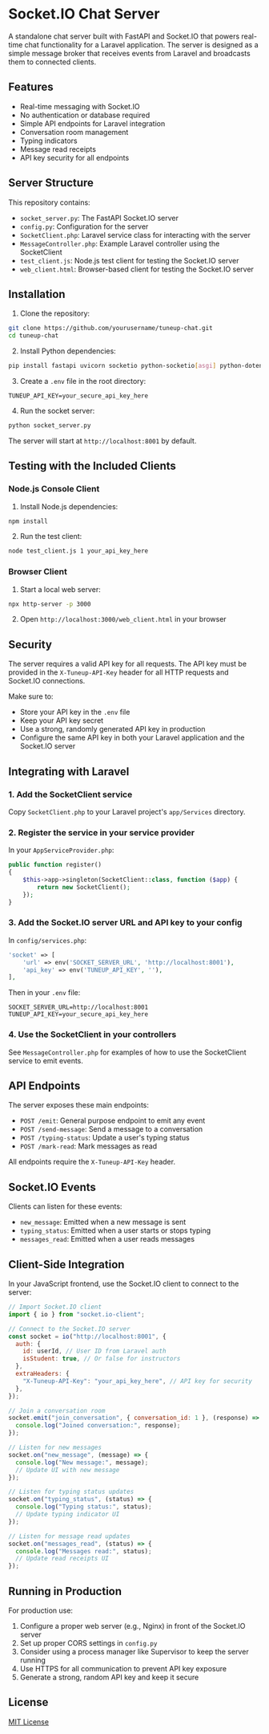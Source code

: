 # Socket.IO Chat Server

A standalone chat server built with FastAPI and Socket.IO that powers real-time chat functionality for a Laravel application. The server is designed as a simple message broker that receives events from Laravel and broadcasts them to connected clients.

## Features

- Real-time messaging with Socket.IO
- No authentication or database required
- Simple API endpoints for Laravel integration
- Conversation room management
- Typing indicators
- Message read receipts
- API key security for all endpoints

## Server Structure

This repository contains:

- `socket_server.py`: The FastAPI Socket.IO server
- `config.py`: Configuration for the server
- `SocketClient.php`: Laravel service class for interacting with the server
- `MessageController.php`: Example Laravel controller using the SocketClient
- `test_client.js`: Node.js test client for testing the Socket.IO server
- `web_client.html`: Browser-based client for testing the Socket.IO server

## Installation

1. Clone the repository:

```bash
git clone https://github.com/yourusername/tuneup-chat.git
cd tuneup-chat
```

2. Install Python dependencies:

```bash
pip install fastapi uvicorn socketio python-socketio[asgi] python-dotenv
```

3. Create a `.env` file in the root directory:

```
TUNEUP_API_KEY=your_secure_api_key_here
```

4. Run the socket server:

```bash
python socket_server.py
```

The server will start at `http://localhost:8001` by default.

## Testing with the Included Clients

### Node.js Console Client

1. Install Node.js dependencies:

```bash
npm install
```

2. Run the test client:

```bash
node test_client.js 1 your_api_key_here
```

### Browser Client

1. Start a local web server:

```bash
npx http-server -p 3000
```

2. Open `http://localhost:3000/web_client.html` in your browser

## Security

The server requires a valid API key for all requests. The API key must be provided in the `X-Tuneup-API-Key` header for all HTTP requests and Socket.IO connections.

Make sure to:

- Store your API key in the `.env` file
- Keep your API key secret
- Use a strong, randomly generated API key in production
- Configure the same API key in both your Laravel application and the Socket.IO server

## Integrating with Laravel

### 1. Add the SocketClient service

Copy `SocketClient.php` to your Laravel project's `app/Services` directory.

### 2. Register the service in your service provider

In your `AppServiceProvider.php`:

```php
public function register()
{
    $this->app->singleton(SocketClient::class, function ($app) {
        return new SocketClient();
    });
}
```

### 3. Add the Socket.IO server URL and API key to your config

In `config/services.php`:

```php
'socket' => [
    'url' => env('SOCKET_SERVER_URL', 'http://localhost:8001'),
    'api_key' => env('TUNEUP_API_KEY', ''),
],
```

Then in your `.env` file:

```
SOCKET_SERVER_URL=http://localhost:8001
TUNEUP_API_KEY=your_secure_api_key_here
```

### 4. Use the SocketClient in your controllers

See `MessageController.php` for examples of how to use the SocketClient service to emit events.

## API Endpoints

The server exposes these main endpoints:

- `POST /emit`: General purpose endpoint to emit any event
- `POST /send-message`: Send a message to a conversation
- `POST /typing-status`: Update a user's typing status
- `POST /mark-read`: Mark messages as read

All endpoints require the `X-Tuneup-API-Key` header.

## Socket.IO Events

Clients can listen for these events:

- `new_message`: Emitted when a new message is sent
- `typing_status`: Emitted when a user starts or stops typing
- `messages_read`: Emitted when a user reads messages

## Client-Side Integration

In your JavaScript frontend, use the Socket.IO client to connect to the server:

```javascript
// Import Socket.IO client
import { io } from "socket.io-client";

// Connect to the Socket.IO server
const socket = io("http://localhost:8001", {
  auth: {
    id: userId, // User ID from Laravel auth
    isStudent: true, // Or false for instructors
  },
  extraHeaders: {
    "X-Tuneup-API-Key": "your_api_key_here", // API key for security
  },
});

// Join a conversation room
socket.emit("join_conversation", { conversation_id: 1 }, (response) => {
  console.log("Joined conversation:", response);
});

// Listen for new messages
socket.on("new_message", (message) => {
  console.log("New message:", message);
  // Update UI with new message
});

// Listen for typing status updates
socket.on("typing_status", (status) => {
  console.log("Typing status:", status);
  // Update typing indicator UI
});

// Listen for message read updates
socket.on("messages_read", (status) => {
  console.log("Messages read:", status);
  // Update read receipts UI
});
```

## Running in Production

For production use:

1. Configure a proper web server (e.g., Nginx) in front of the Socket.IO server
2. Set up proper CORS settings in `config.py`
3. Consider using a process manager like Supervisor to keep the server running
4. Use HTTPS for all communication to prevent API key exposure
5. Generate a strong, random API key and keep it secure

## License

[MIT License](LICENSE)
